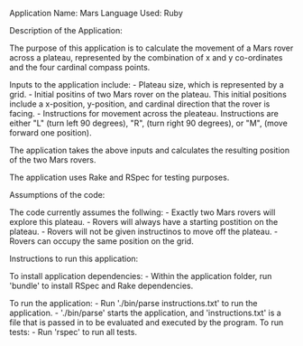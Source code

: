Application Name: Mars
Language Used: Ruby

Description of the Application: 

  The purpose of this application is to calculate the movement of a Mars rover across a plateau, represented by the combination of x and y co-ordinates and the four cardinal compass points.

  Inputs to the application include:
    - Plateau size, which is represented by a grid. 
    - Initial positins of two Mars rover on the plateau. This initial positions include a x-position, y-position, and cardinal direction that the rover is facing. 
    - Instructions for movement across the pleateau. Instructions are either "L" (turn left 90 degrees), "R", (turn right 90 degrees), or "M", (move forward one position). 

  The application takes the above inputs and calculates the resulting position of the two Mars rovers. 

  The application uses Rake and RSpec for testing purposes.


Assumptions of the code: 

  The code currently assumes the follwing: 
    - Exactly two Mars rovers will explore this plateau. 
    - Rovers will always have a starting postition on the plateau. 
    - Rovers will not be given instructinos to move off the plateau.
    - Rovers can occupy the same position on the grid. 
      

Instructions to run this application: 

  To install application dependencies: 
    - Within the application folder, run 'bundle' to install RSpec and Rake dependencies.

  To run the application: 
    - Run './bin/parse instructions.txt' to run the application. 
      - './bin/parse' starts the application, and 'instructions.txt' is a file that is passed in to be evaluated and executed by the program. 
  To run tests:
    - Run 'rspec' to run all tests.
